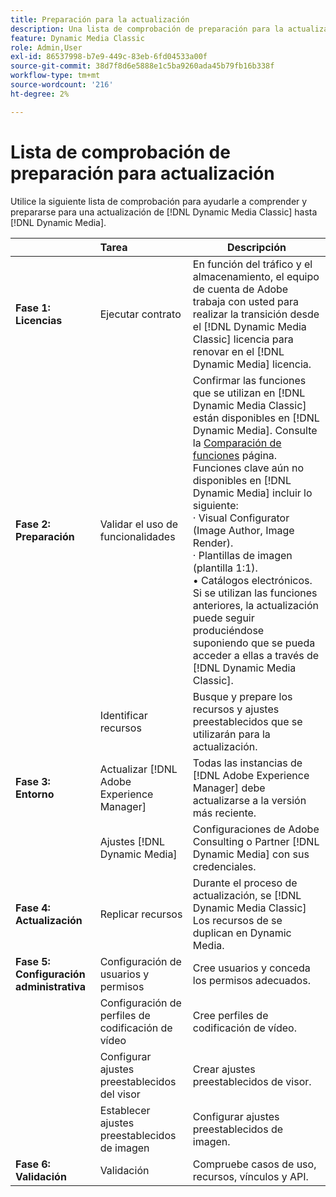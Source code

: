 ```yaml
---
title: Preparación para la actualización
description: Una lista de comprobación de preparación para la actualización cuando desee avanzar desde [!DNL Adobe Dynamic Media Classic] hasta [!DNL Dynamic Media] el [!DNL Adobe Experience Manager].
feature: Dynamic Media Classic
role: Admin,User
exl-id: 86537998-b7e9-449c-83eb-6fd04533a00f
source-git-commit: 38d7f8d6e5888e1c5ba9260ada45b79fb16b338f
workflow-type: tm+mt
source-wordcount: '216'
ht-degree: 2%

---
```


# Lista de comprobación de preparación para actualización

Utilice la siguiente lista de comprobación para ayudarle a comprender y prepararse para una actualización de [!DNL Dynamic Media Classic] hasta [!DNL Dynamic Media].

|  | Tarea | Descripción |
| :--- | :--- | --- |
| **Fase 1: Licencias** | Ejecutar contrato | En función del tráfico y el almacenamiento, el equipo de cuenta de Adobe trabaja con usted para realizar la transición desde el [!DNL Dynamic Media Classic] licencia para renovar en el [!DNL Dynamic Media] licencia. |
| **Fase 2: Preparación** | Validar el uso de funcionalidades | Confirmar las funciones que se utilizan en [!DNL Dynamic Media Classic] están disponibles en [!DNL Dynamic Media]. Consulte la [Comparación de funciones](/help/using/upgrade-feature-comparison.md) página. Funciones clave aún no disponibles en [!DNL Dynamic Media] incluir lo siguiente:<br>· Visual Configurator (Image Author, Image Render).<br>· Plantillas de imagen (plantilla 1:1).<br>• Catálogos electrónicos.<br>Si se utilizan las funciones anteriores, la actualización puede seguir produciéndose suponiendo que se pueda acceder a ellas a través de [!DNL Dynamic Media Classic]. |
|  | Identificar recursos | Busque y prepare los recursos y ajustes preestablecidos que se utilizarán para la actualización. |
| **Fase 3: Entorno** | Actualizar [!DNL Adobe Experience Manager] | Todas las instancias de [!DNL Adobe Experience Manager] debe actualizarse a la versión más reciente. |
|  | Ajustes [!DNL Dynamic Media] | Configuraciones de Adobe Consulting o Partner [!DNL Dynamic Media] con sus credenciales. |
| **Fase 4: Actualización** | Replicar recursos | Durante el proceso de actualización, se [!DNL Dynamic Media Classic] Los recursos de se duplican en Dynamic Media. |
| **Fase 5: Configuración administrativa** | Configuración de usuarios y permisos | Cree usuarios y conceda los permisos adecuados. |
|  | Configuración de perfiles de codificación de vídeo | Cree perfiles de codificación de vídeo. |
|  | Configurar ajustes preestablecidos del visor | Crear ajustes preestablecidos de visor. |
|  | Establecer ajustes preestablecidos de imagen | Configurar ajustes preestablecidos de imagen. |
| **Fase 6: Validación** | Validación | Compruebe casos de uso, recursos, vínculos y API. |
